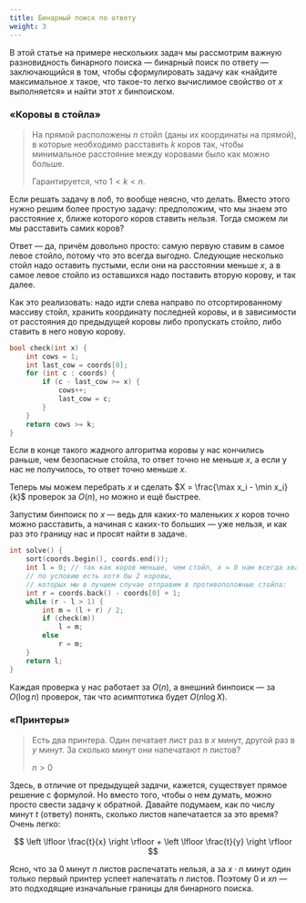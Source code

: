 ```yaml
---
title: Бинарный поиск по ответу
weight: 3
---
```


В этой статье на примере нескольких задач мы рассмотрим важную разновидность бинарного поиска — бинарный поиск по ответу — заключающийся в том, чтобы сформулировать задачу как «найдите максимальное $x$ такое, что такое-то легко вычислимое свойство от $x$ выполняется» и найти этот $x$ бинпоиском.

### «Коровы в стойла»

> На прямой расположены $n$ стойл (даны их координаты на прямой), в которые необходимо расставить $k$ коров так, чтобы минимальное расстояние между коровами было как можно больше.
> 
> Гарантируется, что $1 < k < n$.

Если решать задачу в лоб, то вообще неясно, что делать. Вместо этого нужно решим более простую задачу: предположим, что мы знаем это расстояние $x$, ближе которого коров ставить нельзя. Тогда сможем ли мы расставить самих коров?

Ответ — да, причём довольно просто: самую первую ставим в самое левое стойло, потому что это всегда выгодно. Следующие несколько стойл надо оставить пустыми, если они на расстоянии меньше $x$, а в самое левое стойло из оставшихся надо поставить вторую корову, и так далее.

Как это реализовать: надо идти слева направо по отсортированному массиву стойл, хранить координату последней коровы, и в зависимости от расстояния до предыдущей коровы либо пропускать стойло, либо ставить в него новую корову.

```cpp
bool check(int x) {
    int cows = 1;
    int last_cow = coords[0];
    for (int c : coords) {
        if (c - last_cow >= x) {
            cows++;
            last_cow = c;
        }
    }
    return cows >= k;
}
```

Если в конце такого жадного алгоритма коровы у нас кончились раньше, чем безопасные стойла, то ответ точно не меньше $x$, а если у нас не получилось, то ответ точно меньше $x$.

Теперь мы можем перебрать $x$ и сделать $X = \frac{\max x_i - \min x_i}{k}$ проверок за $O(n)$, но можно и ещё быстрее.

Запустим бинпоиск по $x$ — ведь для каких-то маленьких $x$ коров точно можно расставить, а начиная с каких-то больших — уже нельзя, и как раз это границу нас и просят найти в задаче.

```cpp
int solve() {
    sort(coords.begin(), coords.end());
    int l = 0; // так как коров меньше, чем стойл, x = 0 нам всегда хватит
    // по условию есть хотя бы 2 коровы,
    // которых мы в лучшем случае отправим в противоположные стойла:
    int r = coords.back() - coords[0] + 1;
    while (r - l > 1) {
        int m = (l + r) / 2;
        if (check(m))
            l = m;
        else
            r = m;
    }
    return l;
}
```

Каждая проверка у нас работает за $O(n)$, а внешний бинпоиск — за $O(\log n)$ проверок, так что асимптотика будет $O(n \log X)$.

### «Принтеры»

> Есть два принтера. Один печатает лист раз в $x$ минут, другой раз в $y$ минут. За сколько минут они напечатают $n$ листов?
> 
> $n > 0$

Здесь, в отличие от предыдущей задачи, кажется, существует прямое решение с формулой. Но вместо того, чтобы о нем думать, можно просто свести задачу к обратной. Давайте подумаем, как по числу минут $t$ (ответу) понять, сколько листов напечатается за это время? Очень легко:

$$
\left \lfloor \frac{t}{x} \right \rfloor + \left \lfloor \frac{t}{y} \right \rfloor
$$

Ясно, что за $0$ минут $n$ листов распечатать нельзя, а за $x \cdot n$ минут один только первый принтер успеет напечатать $n$ листов. Поэтому $0$ и $xn$ — это подходящие изначальные границы для бинарного поиска.
